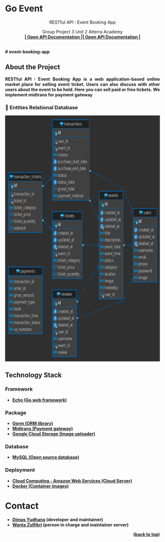 # Go Event

<div align="center">
  <p>
    RESTful API : Event Booking App
  </p>

  <p align="center">
    Group Project 3 Unit 2 Alterra Academy
    <br />
    <a href="https://app.swaggerhub.com/apis/dimasyudhana/EventappRESTfulAPI/1.0.1#/"><strong>| Open API Documentation |</
    <a href="https://event-planning-phi.vercel.app/"><strong>| Open API Documentation |</strong></a>
    <br />
    <br />
  </p>
</div># event-booking-app

## About the Project

<p align="justify">RESTful API : Event Booking App is a web application-based online market place for selling event ticket. Users can also discuss with other users about the event to be held. Here you can sell paid or free tickets. We implement midtrans for payment gateway</p>

### 🔗 Entities Relational Database

<div align="center">
<img src="docs/erd_last_effort.png" width="800" height="800">
  </div>

## Technology Stack

### Framework

- [Echo (Go web framework)](https://echo.labstack.com)

### Package

- [Gorm (ORM library)](https://gorm.io)
- [Midtrans (Payment gateway)](https://www.midtrans.co)
- [Google Cloud Storage (Image uploader)](https://cloud.google.com/storage)

### Database

- [MySQL (Open source database)](https://www.mysql.com)

### Deployment

- [Cloud Computing - Amazon Web Services (Cloud Server)](https://aws.amazon.com/)
- [Docker (Container images)](https://www.docker.com)

# Contact

- [Dimas Yudhana](https://github.com/dimasyudhana) (developer and maintainer)
- [Wanta Zulfikri](https://github.com/wanta-zulfikri) (person in charge and maintainer server)

<p align="right">(<a href="#top">back to top</a>)</p>
